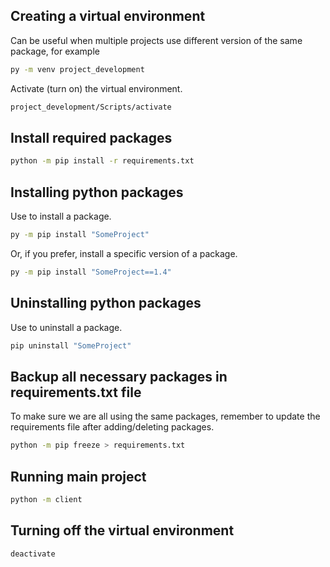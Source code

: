 ## Creating a virtual environment
Can be useful when multiple projects use different version of the same package, for example
```bash
py -m venv project_development
```
Activate (turn on) the virtual environment.
```bash
project_development/Scripts/activate
```

## Install required packages
```bash
python -m pip install -r requirements.txt
```

## Installing python packages
Use to install a package.
```bash
py -m pip install "SomeProject"
```
Or, if you prefer, install a specific version of a package.
```bash
py -m pip install "SomeProject==1.4"
```

## Uninstalling python packages
Use to uninstall a package.
```bash
pip uninstall "SomeProject"
```

## Backup all necessary packages in requirements.txt file
To make sure we are all using the same packages, remember to update the requirements file after adding/deleting packages.
```bash
python -m pip freeze > requirements.txt
```

## Running main project
```bash
python -m client
```

## Turning off the virtual environment
```bash
deactivate
```